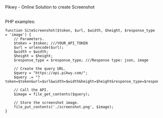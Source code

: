 Pikwy - Online Solution to create Screenshot <br>
<a style="color:white" href="https://pikwy.com/api.html">Documentation</a><br>

PHP examples:<br>


	function SiteScreenshot($token, $url, $width, $height, $response_type = 'image') {
		// Parameters.
		$token = $token; ///YOUR_API_TOKEN
		$url = urlencode($url);
		$width = $width;
		$height = $height;
		$response_type = $response_type; ///Response type: json, image

		// Create the query URL.
		$query = "https://api.pikwy.com/";
		$query .= "?token=$token&url=$url&width=$width&height=$height&response_type=$response_type";

		// Call the API.
		$image = file_get_contents($query);

		// Store the screenshot image.
		file_put_contents('./screenshot.png', $image);
	}
